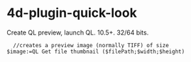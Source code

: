 4d-plugin-quick-look
====================

Create QL preview, launch QL. 10.5+. 32/64 bits.


```
  //creates a preview image (normally TIFF) of size
$image:=QL Get file thumbnail ($filePath;$width;$height)
```
